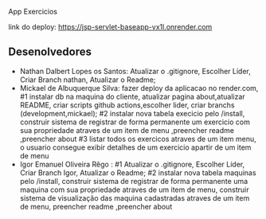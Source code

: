 App Exercicios

link do deploy: https://jsp-servlet-baseapp-vx1l.onrender.com
## Desenolvedores

- Nathan Dalbert Lopes os Santos:
  Atualizar o .gitignore,
  Escolher Líder,
  Criar Branch nathan,
  Atualizar o Readme;
- Mickael de Albuquerque Silva: fazer deploy da aplicacao no render.com,
  #1 instalar db na maquina do cliente,
  atualizar pagina about,atualizar README,
  criar scripts github actions,escolher lider,
  criar branchs (development,mickael);
  #2 instalar nova tabela execicio pelo /install, construir sistema de registrar  de forma permanente
  um exercicio com sua propriedade atraves de um item de menu ,preencher readme ,preencher about 
  #3 listar todos os exercicos atraves de um item menu, o usuario consegue exibir detalhes de um exercicio apartir de um item de menu
- Igor Emanuel Oliveira Rêgo :
  #1 Atualizar o .gitignore,
  Escolher Líder,
  Criar Branch Igor,
  Atualizar o Readme;
  #2 instalar nova tabela maquinas pelo /install, construir sistema de registrar de forma permanente
uma maquina com sua propriedade atraves de um item de menu, construir sistema de visualização das maquina cadastradas atraves de um item de menu, preencher readme ,preencher about

  
